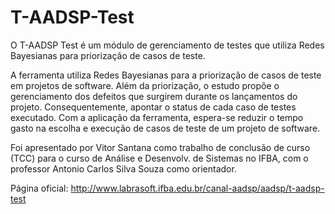 # T-AADSP-Test

O T-AADSP Test é um módulo de gerenciamento de testes que utiliza Redes Bayesianas para priorização de casos de teste.

A ferramenta utiliza Redes Bayesianas para a priorização de casos de teste em projetos de software. Além da priorização, o estudo propõe o gerenciamento dos defeitos que surgirem durante os lançamentos do projeto. Consequentemente, apontar o status de cada caso de testes executado. Com a aplicação da ferramenta, espera-se reduzir o tempo gasto na escolha e execução de casos de teste de um projeto de software.

Foi apresentado por Vitor Santana como trabalho de conclusão de curso (TCC) para o curso de Análise e Desenvolv. de Sistemas no IFBA, com o professor Antonio Carlos Silva Souza como orientador.

Página oficial: http://www.labrasoft.ifba.edu.br/canal-aadsp/aadsp/t-aadsp-test
